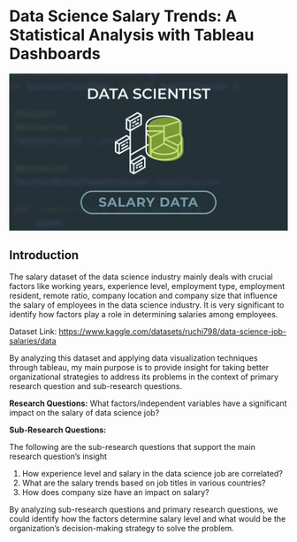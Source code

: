 # Data Science Salary Trends: A Statistical Analysis with Tableau Dashboards

<img src="https://github.com/SaifurUnitec/Data_Science_Salary_Trends_A_Statistical_Analysis_with_Tableau_Dashboards/blob/my-new-branch/D1.jpg?raw=true" alt="Image Description" width="600"/>

## Introduction

The salary dataset of the data science industry mainly deals with crucial factors like working years, experience level, employment type, employment resident, remote ratio, company location and company size that influence the salary of employees in the data science industry. It is very significant to identify how factors play a role in determining salaries among employees. 

Dataset Link: https://www.kaggle.com/datasets/ruchi798/data-science-job-salaries/data

By analyzing this dataset and applying data visualization techniques through tableau, my main purpose is to provide insight for taking better organizational strategies to address its problems in the context of primary research question and sub-research questions. 

**Research Questions:** 
What factors/independent variables have a significant impact on the salary of data science job?

**Sub-Research Questions:**

The following are the sub-research questions that support the main research question’s insight
1)	How experience level and salary in the data science job are correlated?
2)	What are the salary trends based on job titles in various countries? 
3)	How does company size have an impact on salary?

By analyzing sub-research questions and primary research questions, we could identify how the factors determine salary level and what would be the organization’s decision-making strategy to solve the problem.

